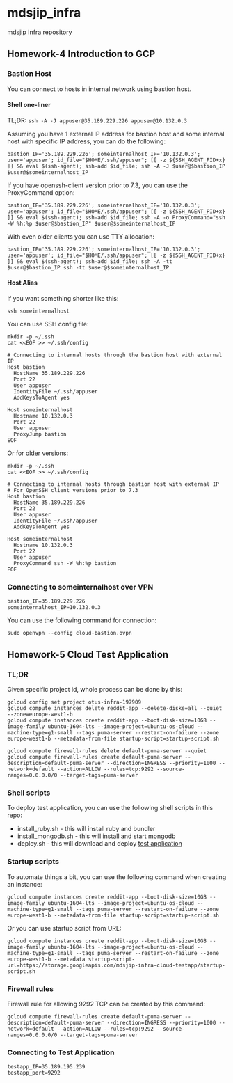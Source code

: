 # mdsjip_infra
mdsjip Infra repository

## Homework-4 Introduction to GCP
### Bastion Host
You can connect to hosts in internal network using bastion host.


#### Shell one-liner
TL;DR: `ssh -A -J appuser@35.189.229.226 appuser@10.132.0.3`

Assuming you have 1 external IP address for bastion host and some internal host with specific IP address, you can do the following:

```shell
bastion_IP='35.189.229.226'; someinternalhost_IP='10.132.0.3'; user='appuser'; id_file="$HOME/.ssh/appuser"; [[ -z ${SSH_AGENT_PID+x} ]] && eval $(ssh-agent); ssh-add $id_file; ssh -A -J $user@$bastion_IP $user@$someinternalhost_IP
```

If you have openssh-client version prior to 7.3, you can use the ProxyCommand option:

```shell
bastion_IP='35.189.229.226'; someinternalhost_IP='10.132.0.3'; user='appuser'; id_file="$HOME/.ssh/appuser"; [[ -z ${SSH_AGENT_PID+x} ]] && eval $(ssh-agent); ssh-add $id_file; ssh -A -o ProxyCommand="ssh -W %h:%p $user@$bastion_IP" $user@$someinternalhost_IP
```

With even older clients you can use TTY allocation:

```shell
bastion_IP='35.189.229.226'; someinternalhost_IP='10.132.0.3'; user='appuser'; id_file="$HOME/.ssh/appuser"; [[ -z ${SSH_AGENT_PID+x} ]] && eval $(ssh-agent); ssh-add $id_file; ssh -A -tt $user@$bastion_IP ssh -tt $user@$someinternalhost_IP
```

#### Host Alias

If you want something shorter like this:
```shell
ssh someinternalhost
```
You can use SSH config file:

```shell
mkdir -p ~/.ssh
cat <<EOF >> ~/.ssh/config

# Connecting to internal hosts through the bastion host with external IP
Host bastion
  HostName 35.189.229.226
  Port 22
  User appuser
  IdentityFile ~/.ssh/appuser
  AddKeysToAgent yes

Host someinternalhost
  Hostname 10.132.0.3
  Port 22
  User appuser
  ProxyJump bastion
EOF
```
Or for older versions:

```shell
mkdir -p ~/.ssh
cat <<EOF >> ~/.ssh/config

# Connecting to internal hosts through bastion host with external IP
# For OpenSSH client versions prior to 7.3
Host bastion
  HostName 35.189.229.226
  Port 22
  User appuser
  IdentityFile ~/.ssh/appuser
  AddKeysToAgent yes

Host someinternalhost
  Hostname 10.132.0.3
  Port 22
  User appuser
  ProxyCommand ssh -W %h:%p bastion
EOF
```

### Connecting to someinternalhost over VPN

```
bastion_IP=35.189.229.226
someinternalhost_IP=10.132.0.3
```

You can use the following command for connection:
```shell
sudo openvpn --config cloud-bastion.ovpn
```

## Homework-5 Cloud Test Application
### TL;DR
Given specific project id, whole process can be done by this:
```shell
gcloud config set project otus-infra-197909
gcloud compute instances delete reddit-app --delete-disks=all --quiet --zone=europe-west1-b
gcloud compute instances create reddit-app --boot-disk-size=10GB --image-family ubuntu-1604-lts --image-project=ubuntu-os-cloud --machine-type=g1-small --tags puma-server --restart-on-failure --zone europe-west1-b --metadata-from-file startup-script=startup-script.sh

gcloud compute firewall-rules delete default-puma-server --quiet
gcloud compute firewall-rules create default-puma-server --description=default-puma-server --direction=INGRESS --priority=1000 --network=default --action=ALLOW --rules=tcp:9292 --source-ranges=0.0.0.0/0 --target-tags=puma-server
```

### Shell scripts

To deploy test application, you can use the following shell scripts in this repo:
- install_ruby.sh - this will install ruby and bundler
- install_mongodb.sh - this will install and start mongodb
- deploy.sh - this will download and deploy [test application](https://github.com/express42/reddit)

### Startup scripts
To automate things a bit, you can use the following command when creating an instance:
```shell
gcloud compute instances create reddit-app --boot-disk-size=10GB --image-family ubuntu-1604-lts --image-project=ubuntu-os-cloud --machine-type=g1-small --tags puma-server --restart-on-failure --zone europe-west1-b --metadata-from-file startup-script=startup-script.sh
```
Or you can use startup script from URL:
```shell
gcloud compute instances create reddit-app --boot-disk-size=10GB --image-family ubuntu-1604-lts --image-project=ubuntu-os-cloud --machine-type=g1-small --tags puma-server --restart-on-failure --zone europe-west1-b --metadata startup-script-url=https://storage.googleapis.com/mdsjip-infra-cloud-testapp/startup-script.sh
```

### Firewall rules
Firewall rule for allowing 9292 TCP can be created by this command:
```shell
gcloud compute firewall-rules create default-puma-server --description=default-puma-server --direction=INGRESS --priority=1000 --network=default --action=ALLOW --rules=tcp:9292 --source-ranges=0.0.0.0/0 --target-tags=puma-server
```

### Connecting to Test Application
```
testapp_IP=35.189.195.239
testapp_port=9292
```
